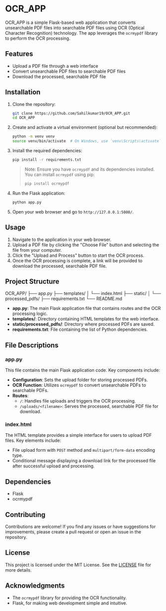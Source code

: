 # OCR_APP

OCR_APP is a simple Flask-based web application that converts unsearchable PDF files into searchable PDF files using OCR (Optical Character Recognition) technology. The app leverages the `ocrmypdf` library to perform the OCR processing.

## Features

- Upload a PDF file through a web interface
- Convert unsearchable PDF files to searchable PDF files
- Download the processed, searchable PDF file

## Installation

1. Clone the repository:

    ```bash
    git clone https://github.com/Sahilkumar19/OCR_APP.git
    cd OCR_APP
    ```

2. Create and activate a virtual environment (optional but recommended):

    ```bash
    python -m venv venv
    source venv/bin/activate  # On Windows, use `venv\Scripts\activate`
    ```

3. Install the required dependencies:

    ```bash
    pip install -r requirements.txt
    ```

    > Note: Ensure you have `ocrmypdf` and its dependencies installed. You can install `ocrmypdf` using pip:
    >
    > ```bash
    > pip install ocrmypdf
    > ```

4. Run the Flask application:

    ```bash
    python app.py
    ```

5. Open your web browser and go to `http://127.0.0.1:5000/`.

## Usage

1. Navigate to the application in your web browser.
2. Upload a PDF file by clicking the "Choose File" button and selecting the file from your computer.
3. Click the "Upload and Process" button to start the OCR process.
4. Once the OCR processing is complete, a link will be provided to download the processed, searchable PDF file.

## Project Structure

OCR_APP/
├── app.py
├── templates/
│ └── index.html
├── static/
│ └── processed_pdfs/
├── requirements.txt
└── README.md


- **app.py**: The main Flask application file that contains routes and the OCR processing logic.
- **templates/**: Directory containing HTML templates for the web interface.
- **static/processed_pdfs/**: Directory where processed PDFs are saved.
- **requirements.txt**: File containing the list of Python dependencies.

## File Descriptions

### app.py

This file contains the main Flask application code. Key components include:

- **Configuration**: Sets the upload folder for storing processed PDFs.
- **OCR Function**: Utilizes `ocrmypdf` to convert unsearchable PDFs to searchable PDFs.
- **Routes**:
  - `/`: Handles file uploads and triggers the OCR processing.
  - `/uploads/<filename>`: Serves the processed, searchable PDF file for download.

### index.html

The HTML template provides a simple interface for users to upload PDF files. Key elements include:

- File upload form with `POST` method and `multipart/form-data` encoding type.
- Conditional message displaying a download link for the processed file after successful upload and processing.

## Dependencies

- Flask
- ocrmypdf

## Contributing

Contributions are welcome! If you find any issues or have suggestions for improvements, please create a pull request or open an issue in the repository.

## License

This project is licensed under the MIT License. See the [LICENSE](LICENSE) file for more details.

## Acknowledgments

- The `ocrmypdf` library for providing the OCR functionality.
- Flask, for making web development simple and intuitive.


